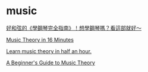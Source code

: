 # music

[好和弦的《學鋼琴完全指南》！想學鋼琴嗎？看這部就好～](https://www.youtube.com/watch?v=esljyLyIj7Q)

[Music Theory in 16 Minutes](https://www.youtube.com/watch?v=_eKTOMhpy2w)

[Learn music theory in half an hour.](https://www.youtube.com/watch?v=rgaTLrZGlk0)

[A Beginner's Guide to Music Theory](https://www.youtube.com/watch?v=n2z02J4fJwg)

